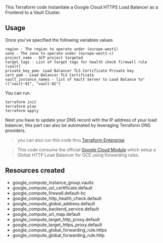This Terraform code Instantiate a Google Cloud HTTPS Load Balancer as a Frontend to a Vault Cluster.

## Usage

Once you've specified the following variables values

    region - The region to operate under (europe-west1)
    zone - The zone to operate under (europe-west1-c)
    project_name - GCP project targeted
    target_tags - List of target tags for health check firewall rule (vault)
    private_key_pem- Load Balancer TLS Certificate Private key
    cert_pem - Load Balancer TLS Certificate
    vault_instance_names - list of Vault Server to Load Balance to" (["vault-01", "vault-02"]

You can run

    terraform init
    terraform plan
    terraform apply

Next you have to update your DNS record with the IP address of your load balancer, this part can also be automated by leveraging Terraform DNS providers.

> you can also run this code thru [Terraform Enterprise](https://www.hashicorp.com/products/terraform)

> This code consume the official [Google Cloud Module](https://registry.terraform.io/modules/GoogleCloudPlatform/lb-http/google/) which setup a Global HTTP Load Balancer for GCE using forwarding rules.

## Resources created

- google_compute_instance_group.vaults
- google_compute_ssl_certificate.default
- google_compute_firewall.default-hc
- google_compute_http_health_check.default
- google_compute_global_address.default
- google_compute_backend_service.default
- google_compute_url_map.default
- google_compute_target_http_proxy.default
- google_compute_target_https_proxy.default
- google_compute_global_forwarding_rule.https
- google_compute_global_forwarding_rule.http
